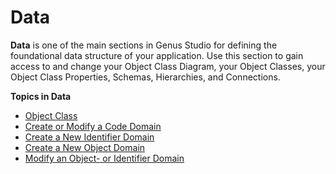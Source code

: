 # Data

**Data** is one of the main sections in Genus Studio for defining the foundational data structure of your application. Use this section to gain access to and change your Object Class Diagram, your Object Classes, your Object Class Properties, Schemas, Hierarchies, and Connections.

**Topics in Data**

* [Object Class](object-class/index.md)
* [Create or Modify a Code Domain](object-class/create-or-modify-a-code-domain.md)
* [Create a New Identifier Domain](object-class/create-a-new-identifier-domain.md)
* [Create a New Object Domain](object-class/create-a-new-object-domain.md)
* [Modify an Object- or Identifier Domain](object-class/modify-an-object-or-identifier-domain.md)
